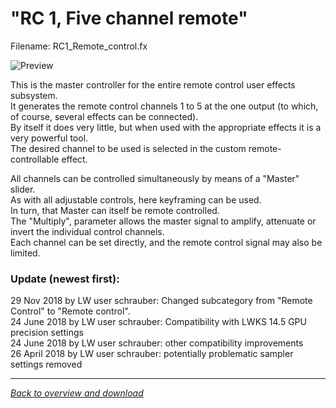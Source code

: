 # "RC 1, Five channel remote"  
Filename: RC1_Remote_control.fx

![Preview](https://www.lwks.com/media/kunena/attachments/348533/RC_1_Five_channel_remote.png)  

This is the master controller for the entire remote control user effects subsystem.  
It generates the remote control channels 1 to 5 at the one output (to which, of course, several effects can be connected).  
By itself it does very little, but when used with the appropriate effects it is a very powerful tool.  
The desired channel to be used is selected in the custom remote-controllable effect.  

All channels can be controlled simultaneously by means of a "Master" slider.  
As with all adjustable controls, here keyframing can be used.  
In turn, that Master can itself be remote controlled.  
The "Multiply", parameter allows the master signal to amplify, attenuate or invert the individual control channels.  
Each channel can be set directly, and the remote control signal may also be limited.  

### Update (newest first):
29 Nov 2018 by LW user schrauber: Changed subcategory from "Remote Control" to "Remote control".  
24 June 2018  by LW user schrauber: Compatibility with LWKS 14.5 GPU precision settings  
24 June 2018  by LW user schrauber: other compatibility improvements  
26 April 2018 by LW user schrauber: potentially problematic sampler settings removed  

 ---
 *[Back to overview and download](../README.md)*
